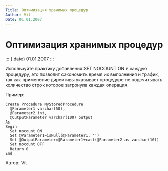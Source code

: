 ```yaml
---
Title: Оптимизация хранимых процедур
Author: Vit
Date: 01.01.2007
---
```



Оптимизация хранимых процедур
=============================

::: {.date}
01.01.2007
:::

Используйте практику добавления SET NOCOUNT ON в каждую процедуру,
это позволит сэкономить время их выполнения и трафик, так как применение
директивы указывает процедуре не подсчитывать количество строк которое
затронула каждая операция.

Пример:

    Create Procedure MyStoredProcedure
      @Parameter1 varchar(50),
      @Parameter2 int,
      @OutputParameter varchar(100) output
    As
    Begin
      Set nocount ON
      Set @Parameter1=isNull(@Parameter1, '')
      Set @OutputParameter=@Parameter1+cast(@Parameter2 as varchar(10))
      Set nocount OFF
      Return 0
    End

Автор: Vit
